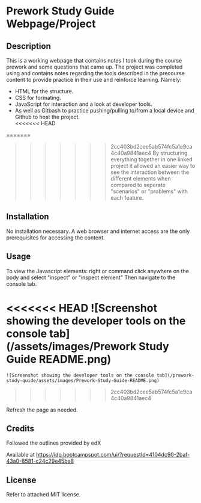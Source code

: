 # Prework Study Guide Webpage/Project

## Description

This is a working webpage that contains notes I took during the course prework and some questions that came up. 
The project was completed using and contains notes regarding the tools described in the precourse content to provide practice in their use and reinforce learning. 
Namely: 
+ HTML for the structure.
+ CSS for formating.
+ JavaScript for interaction and a look at developer tools.
+ As well as Gitbash to practice pushing/pulling to/from a local device and Github to host the project.  
<<<<<<< HEAD
  
=======
>>>>>>> 2cc403bd2cee5ab574fc5a1e9ca4c40a9841aec4
By structuring everything together in one linked project it allowed an easier way to see the interaction between the different elements when compared to seperate "scenarios" or "problems" with each feature.

## Installation

No installation necessary.
A web browser and internet access are the only prerequisites for accessing the content.

## Usage

To view the Javascript elements: right or command click anywhere on the body and select "inspect" or "inspect element"
Then navigate to the console tab. 

<<<<<<< HEAD
![Screenshot showing the developer tools on the console tab](/assets/images/Prework Study Guide README.png)
=======
```MD
![Screenshot showing the developer tools on the console tab](/prework-study-guide/assets/images/Prework-Study-Guide-README.png)
```
>>>>>>> 2cc403bd2cee5ab574fc5a1e9ca4c40a9841aec4

Refresh the page as needed.

## Credits

Followed the outlines provided by edX

Available at https://idp.bootcampspot.com/ui/?requestId=4104dc90-2baf-43a0-8581-c24c29e45ba8

## License

Refer to attached MIT license.


